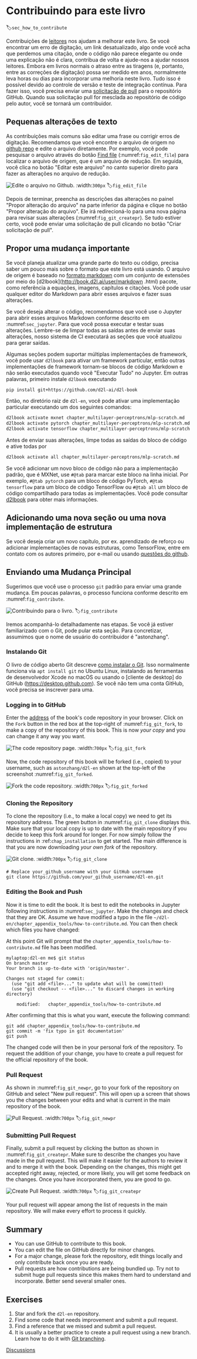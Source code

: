 # Contribuindo para este livro
:label:`sec_how_to_contribute`

Contribuições de [leitores](https://github.com/d2l-ai/d2l-en/graphs/contributors) nos ajudam a melhorar este livro. Se você encontrar um erro de digitação, um link desatualizado, algo onde você acha que perdemos uma citação, onde o código não parece elegante ou onde uma explicação não é clara, contribua de volta e ajude-nos a ajudar nossos leitores. Embora em livros normais o atraso entre as tiragens (e, portanto, entre as correções de digitação) possa ser medido em anos, normalmente leva horas ou dias para incorporar uma melhoria neste livro. Tudo isso é possível devido ao controle de versão e teste de integração contínua. Para fazer isso, você precisa enviar uma [solicitação de pull](https://github.com/d2l-ai/d2l-en/pulls) para o repositório GitHub. Quando sua solicitação pull for mesclada ao repositório de código pelo autor, você se tornará um contribuidor.

## Pequenas alterações de texto

As contribuições mais comuns são editar uma frase ou corrigir erros de digitação. Recomendamos que você encontre o arquivo de origem no [github repo](https://github.com/d2l-ai/d2l-en) e edite o arquivo diretamente. Por exemplo, você pode pesquisar o arquivo através do botão [Find file](https://github.com/d2l-ai/d2l-en/find/master) (:numref:`fig_edit_file`) para localizar o arquivo de origem, que é um arquivo de redução. Em seguida, você clica no botão "Editar este arquivo" no canto superior direito para fazer as alterações no arquivo de redução.

![Edite o arquivo no Github.](../img/edit-file.png)
:width:`300px`
:label:`fig_edit_file`

Depois de terminar, preencha as descrições das alterações no painel "Propor alteração do arquivo" na parte inferior da página e clique no botão "Propor alteração do arquivo". Ele irá redirecioná-lo para uma nova página para revisar suas alterações (:numref:`fig_git_createpr`). Se tudo estiver certo, você pode enviar uma solicitação de pull clicando no botão "Criar solicitação de pull".

## Propor uma mudança importante

Se você planeja atualizar uma grande parte do texto ou código, precisa saber um pouco mais sobre o formato que este livro está usando. O arquivo de origem é baseado no [formato markdown](https://daringfireball.net/projects/markdown/syntax) com um conjunto de extensões por meio do [d2lbook](http://book.d2l.ai/user/markdown .html) pacote, como referência a equações, imagens, capítulos e citações. Você pode usar qualquer editor do Markdown para abrir esses arquivos e fazer suas alterações.

Se você deseja alterar o código, recomendamos que você use o Jupyter para abrir esses arquivos Markdown conforme descrito em :numref:`sec_jupyter`. Para que você possa executar e testar suas alterações. Lembre-se de limpar todas as saídas antes de enviar suas alterações, nosso sistema de CI executará as seções que você atualizou para gerar saídas.

Algumas seções podem suportar múltiplas implementações de framework, você pode usar `d2lbook` para ativar um framework particular, então outras implementações de framework tornam-se blocos de código Markdown e não serão executados quando você "Executar Tudo" no Jupyter. Em outras palavras, primeiro instale `d2lbook` executando

```bash
pip install git+https://github.com/d2l-ai/d2l-book
```


Então, no diretório raiz de `d2l-en`, você pode ativar uma implementação particular executando um dos seguintes comandos:

```bash
d2lbook activate mxnet chapter_multilayer-perceptrons/mlp-scratch.md
d2lbook activate pytorch chapter_multilayer-perceptrons/mlp-scratch.md
d2lbook activate tensorflow chapter_multilayer-perceptrons/mlp-scratch.md
```


Antes de enviar suas alterações, limpe todas as saídas do bloco de código e ative todas por

```bash
d2lbook activate all chapter_multilayer-perceptrons/mlp-scratch.md
```

Se você adicionar um novo bloco de código não para a implementação padrão, que é MXNet, use `#@tab` para marcar este bloco na linha inicial. Por exemplo, `#@tab pytorch` para um bloco de código PyTorch, `#@tab tensorflow` para um bloco de código TensorFlow ou `#@tab all` um bloco de código compartilhado para todas as implementações. Você pode consultar [d2lbook](http://book.d2l.ai/user/code_tabs.html) para obter mais informações.


## Adicionando uma nova seção ou uma nova implementação de estrutura

Se você deseja criar um novo capítulo, por ex. aprendizado de reforço ou adicionar implementações de novas estruturas, como TensorFlow, entre em contato com os autores primeiro, por e-mail ou usando [questões do github](https://github.com/d2l-ai/d2l-en/issues).

## Enviando uma Mudança Principal

Sugerimos que você use o processo `git` padrão para enviar uma grande mudança. Em poucas palavras, o processo funciona conforme descrito em :numref:`fig_contribute`.

![Contribuindo para o livro.](../img/contribute.svg)
:label:`fig_contribute`

Iremos acompanhá-lo detalhadamente nas etapas. Se você já estiver familiarizado com o Git, pode pular esta seção. Para concretizar, assumimos que o nome de usuário do contribuidor é "astonzhang".

### Instalando Git

O livro de código aberto Git descreve [como instalar o Git](https://git-scm.com/book/en/v2). Isso normalmente funciona via `apt install git` no Ubuntu Linux, instalando as ferramentas de desenvolvedor Xcode no macOS ou usando o [cliente de desktop] do GitHub (https://desktop.github.com). Se você não tem uma conta GitHub, você precisa se inscrever para uma.

### Logging in to GitHub

Enter the [address](https://github.com/d2l-ai/d2l-en/) of the book's code repository in your browser. Click on the `Fork` button in the red box at the top-right of :numref:`fig_git_fork`, to make a copy of the repository of this book. This is now *your copy* and you can change it any way you want.

![The code repository page.](../img/git-fork.png)
:width:`700px`
:label:`fig_git_fork`


Now, the code repository of this book will be forked (i.e., copied) to your username, such as `astonzhang/d2l-en` shown at the top-left of the screenshot :numref:`fig_git_forked`.

![Fork the code repository.](../img/git-forked.png)
:width:`700px`
:label:`fig_git_forked`

### Cloning the Repository

To clone the repository (i.e., to make a local copy) we need to get its repository address. The green button in :numref:`fig_git_clone` displays this. Make sure that your local copy is up to date with the main repository if you decide to keep this fork around for longer. For now simply follow the instructions in :ref:`chap_installation` to get started. The main difference is that you are now downloading *your own fork* of the repository.

![Git clone.](../img/git-clone.png)
:width:`700px`
:label:`fig_git_clone`

```
# Replace your_github_username with your GitHub username
git clone https://github.com/your_github_username/d2l-en.git
```


### Editing the Book and Push

Now it is time to edit the book. It is best to edit the notebooks in Jupyter following instructions in :numref:`sec_jupyter`. Make the changes and check that they are OK. Assume we have modified a typo in the file `~/d2l-en/chapter_appendix_tools/how-to-contribute.md`.
You can then check which files you have changed:

At this point Git will prompt that the `chapter_appendix_tools/how-to-contribute.md` file has been modified.

```
mylaptop:d2l-en me$ git status
On branch master
Your branch is up-to-date with 'origin/master'.

Changes not staged for commit:
  (use "git add <file>..." to update what will be committed)
  (use "git checkout -- <file>..." to discard changes in working directory)

	modified:   chapter_appendix_tools/how-to-contribute.md
```


After confirming that this is what you want, execute the following command:

```
git add chapter_appendix_tools/how-to-contribute.md
git commit -m 'fix typo in git documentation'
git push
```


The changed code will then be in your personal fork of the repository. To request the addition of your change, you have to create a pull request for the official repository of the book.

### Pull Request

As shown in :numref:`fig_git_newpr`, go to your fork of the repository on GitHub and select "New pull request". This will open up a screen that shows you the changes between your edits and what is current in the main repository of the book.

![Pull Request.](../img/git-newpr.png)
:width:`700px`
:label:`fig_git_newpr`


### Submitting Pull Request

Finally, submit a pull request by clicking the button as shown in :numref:`fig_git_createpr`. Make sure to describe the changes you have made in the pull request. This will make it easier for the authors to review it and to merge it with the book. Depending on the changes, this might get accepted right away, rejected, or more likely, you will get some feedback on the changes. Once you have incorporated them, you are good to go.

![Create Pull Request.](../img/git-createpr.png)
:width:`700px`
:label:`fig_git_createpr`

Your pull request will appear among the list of requests in the main repository. We will make every effort to process it quickly.

## Summary

* You can use GitHub to contribute to this book.
* You can edit the file on GitHub directly for minor changes.
* For a major change, please fork the repository, edit things locally and only contribute back once you are ready.
* Pull requests are how contributions are being bundled up. Try not to submit huge pull requests since this makes them hard to understand and incorporate. Better send several smaller ones.


## Exercises

1. Star and fork the `d2l-en` repository.
1. Find some code that needs improvement and submit a pull request.
1. Find a reference that we missed and submit a pull request.
1. It is usually a better practice to create a pull request using a new branch. Learn how to do it with [Git branching](https://git-scm.com/book/en/v2/Git-Branching-Branches-in-a-Nutshell).

[Discussions](https://discuss.d2l.ai/t/426)
<!--stackedit_data:
eyJoaXN0b3J5IjpbLTUwNDQ1MTI2LDI5NTIxOTcwMywyMTc4ND
kzNjYsMTM2NjA1NzI0M119
-->